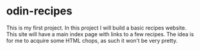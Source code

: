 # odin-recipes
This is my first project. In this project I will build a basic recipes website. This site will have a main index page with links to a few recipes. The idea is for me to acquire some HTML chops, as such it won't be very pretty. 